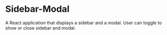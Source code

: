 # Sidebar-Modal

A React application that displays a sidebar and a modal. User can toggle to show or close sidebar and modal.
